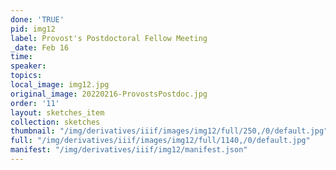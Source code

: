 ```yaml
---
done: 'TRUE'
pid: img12
label: Provost's Postdoctoral Fellow Meeting
_date: Feb 16
time:
speaker:
topics:
local_image: img12.jpg
original_image: 20220216-ProvostsPostdoc.jpg
order: '11'
layout: sketches_item
collection: sketches
thumbnail: "/img/derivatives/iiif/images/img12/full/250,/0/default.jpg"
full: "/img/derivatives/iiif/images/img12/full/1140,/0/default.jpg"
manifest: "/img/derivatives/iiif/img12/manifest.json"
---
```

